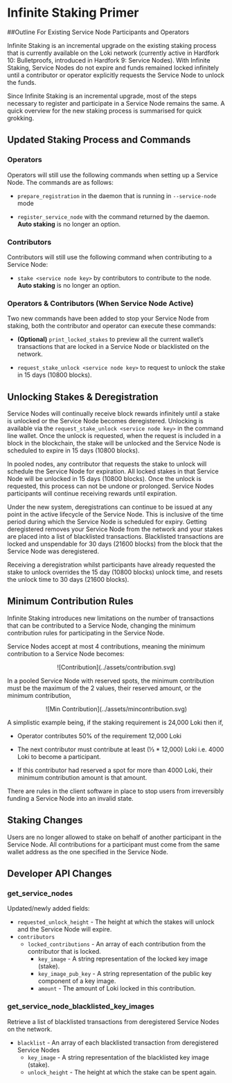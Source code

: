 # Infinite Staking Primer

##Outline For Existing Service Node Participants and Operators

Infinite Staking is an incremental upgrade on the existing staking process that is currently available on the Loki network (currently active in Hardfork 10: Bulletproofs, introduced in Hardfork 9: Service Nodes). With Infinite Staking, Service Nodes do not expire and funds remained locked infinitely until a contributor or operator explicitly requests the Service Node to unlock the funds.

Since Infinite Staking is an incremental upgrade, most of the steps necessary to register and participate in a Service Node remains the same. A quick overview for the new staking process is summarised for quick grokking.

## Updated Staking Process and Commands

### Operators
Operators will still use the following commands when setting up a Service Node. The commands are as follows:

- `prepare_registration` in the daemon that is running in `--service-node` mode
    
- `register_service_node` with the command returned by the daemon. **Auto staking** is no longer an option.

### Contributors
Contributors will still use the following command when contributing to a Service Node:

- `stake <service node key>` by contributors to contribute to the node. **Auto staking** is no longer an option.
 
### Operators & Contributors (When Service Node Active)
Two new commands have been added to stop your Service Node from staking, both the contributor and operator can execute these commands:

- **(Optional)** `print_locked_stakes` to preview all the current wallet’s transactions that are locked in a Service Node or blacklisted on the network.
    
- `request_stake_unlock <service node key>` to request to unlock the stake in 15 days (10800 blocks).


## Unlocking Stakes & Deregistration

Service Nodes will continually receive block rewards infinitely until a stake is unlocked or the Service Node becomes deregistered. Unlocking is available via the `request_stake_unlock <service node key>` in the command line wallet. Once the unlock is requested, when the request is included in a block in the blockchain, the stake will be unlocked and the Service Node is scheduled to expire in 15 days (10800 blocks).

In pooled nodes, any contributor that requests the stake to unlock will schedule the Service Node for expiration. All locked stakes in that Service Node will be unlocked in 15 days (10800 blocks). Once the unlock is requested, this process can not be undone or prolonged. Service Nodes participants will continue receiving rewards until expiration.

Under the new system, deregistrations can continue to be issued at any point in the active lifecycle of the Service Node. This is inclusive of the time period during which the Service Node is scheduled for expiry. Getting deregistered removes your Service Node from the network and your stakes are placed into a list of blacklisted transactions. Blacklisted transactions are locked and unspendable for 30 days (21600 blocks) from the block that the Service Node was deregistered.

Receiving a deregistration whilst participants have already requested the stake to unlock overrides the 15 day (10800 blocks) unlock time, and resets the unlock time to 30 days (21600 blocks).

## Minimum Contribution Rules

Infinite Staking introduces new limitations on the number of transactions that can be contributed to a Service Node, changing the minimum contribution rules for participating in the Service Node. 

Service Nodes accept at most 4 contributions, meaning the minimum contribution to a Service Node becomes:

<center>![Contribution](../assets/contribution.svg)</center>

In a pooled Service Node with reserved spots, the minimum contribution must be the maximum of the 2 values, their reserved amount, or the minimum contribution,

<center>![Min Contribution](../assets/mincontribution.svg)</center>

A simplistic example being, if the staking requirement is 24,000 Loki then if,

-   Operator contributes 50% of the requirement 12,000 Loki

-   The next contributor must contribute at least (⅓ * 12,000) Loki i.e. 4000 Loki to become a participant.

-   If this contributor had reserved a spot for more than 4000 Loki, their minimum contribution amount is that amount.
    
There are rules in the client software in place to stop users from irreversibly funding a Service Node into an invalid state.

## Staking Changes

Users are no longer allowed to stake on behalf of another participant in the Service Node. All contributions for a participant must come from the same wallet address as the one specified in the Service Node.

## Developer API Changes

### get_service_nodes

Updated/newly added fields:

- `requested_unlock_height` - The height at which the stakes will unlock and the Service Node will expire. 
- `contributors`
     - `locked_contributions` - An array of each contribution from the contributor that is locked.
         - `key_image` - A string representation of the locked key image (stake).
         - `key_image_pub_key` - A string representation of the public key component of a key image.
         - `amount` - The amount of Loki locked in this contribution.

### get_service_node_blacklisted_key_images

Retrieve a list of blacklisted transactions from deregistered Service Nodes on the network.

- `blacklist` - An array of each blacklisted transaction from deregistered Service Nodes
     - `key_image` - A string representation of the blacklisted key image (stake).
     - `unlock_height` - The height at which the stake can be spent again.